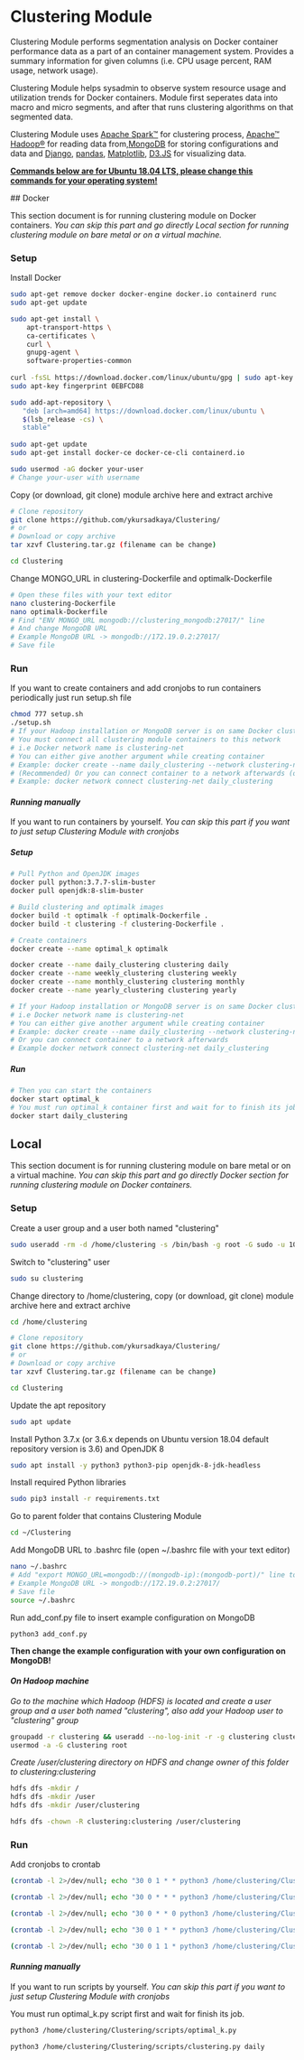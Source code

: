 # Clustering Module

Clustering Module performs segmentation analysis on Docker container performance data as a part of an container management system. Provides a summary information for given columns (i.e. CPU usage percent, RAM usage, network usage).

Clustering Module helps sysadmin to observe system resource usage and utilization trends for Docker containers. Module first seperates data into macro and micro segments, and after that runs clustering algorithms on that segmented data.

Clustering Module uses [Apache Spark™](https://spark.apache.org/) for clustering process, [Apache™ Hadoop®](https://hadoop.apache.org/) for reading data from,[MongoDB](https://www.mongodb.com/) for storing configurations and data and [Django](https://www.djangoproject.com/), [pandas](https://pandas.pydata.org/), [Matplotlib](https://matplotlib.org/), [D3.JS](https://d3js.org/) for visualizing data.



**<u>Commands below are for Ubuntu 18.04 LTS, please change this commands for your operating system!</u>**

## Docker

This section document is for running clustering module on Docker containers. *You can skip this part and go directly Local section for running clustering module on bare metal or on a virtual machine.*



### Setup

Install Docker

```bash
sudo apt-get remove docker docker-engine docker.io containerd runc
sudo apt-get update

sudo apt-get install \
    apt-transport-https \
    ca-certificates \
    curl \
    gnupg-agent \
    software-properties-common
    
curl -fsSL https://download.docker.com/linux/ubuntu/gpg | sudo apt-key add -
sudo apt-key fingerprint 0EBFCD88

sudo add-apt-repository \
   "deb [arch=amd64] https://download.docker.com/linux/ubuntu \
   $(lsb_release -cs) \
   stable"
   
sudo apt-get update
sudo apt-get install docker-ce docker-ce-cli containerd.io

sudo usermod -aG docker your-user
# Change your-user with username
```



Copy (or download, git clone) module archive here and extract archive

```bash
# Clone repository
git clone https://github.com/ykursadkaya/Clustering/
# or
# Download or copy archive
tar xzvf Clustering.tar.gz (filename can be change)

cd Clustering
```



Change MONGO_URL in clustering-Dockerfile and optimalk-Dockerfile

```bash
# Open these files with your text editor
nano clustering-Dockerfile
nano optimalk-Dockerfile
# Find "ENV MONGO_URL mongodb://clustering_mongodb:27017/" line
# And change MongoDB URL
# Example MongoDB URL -> mongodb://172.19.0.2:27017/
# Save file
```



### Run

If you want to create containers and add cronjobs to run containers periodically just run setup.sh file

```bash
chmod 777 setup.sh
./setup.sh
# If your Hadoop installation or MongoDB server is on same Docker cluster and connected by a network
# You must connect all clustering module containers to this network
# i.e Docker network name is clustering-net
# You can either give another argument while creating container
# Example: docker create --name daily_clustering --network clustering-net clustering daily
# (Recommended) Or you can connect container to a network afterwards (other option requires editing setup.sh file)
# Example: docker network connect clustering-net daily_clustering
```



#### *Running manually*

If you want to run containers by yourself. *You can skip this part if you want to just setup Clustering Module with cronjobs*



##### Setup

```bash
# Pull Python and OpenJDK images
docker pull python:3.7.7-slim-buster
docker pull openjdk:8-slim-buster

# Build clustering and optimalk images
docker build -t optimalk -f optimalk-Dockerfile .
docker build -t clustering -f clustering-Dockerfile .

# Create containers
docker create --name optimal_k optimalk

docker create --name daily_clustering clustering daily
docker create --name weekly_clustering clustering weekly
docker create --name monthly_clustering clustering monthly
docker create --name yearly_clustering clustering yearly

# If your Hadoop installation or MongoDB server is on same Docker cluster
# i.e Docker network name is clustering-net
# You can either give another argument while creating container
# Example: docker create --name daily_clustering --network clustering-net clustering daily
# Or you can connect container to a network afterwards
# Example docker network connect clustering-net daily_clustering
```



##### Run

```bash
# Then you can start the containers
docker start optimal_k
# You must run optimal_k container first and wait for to finish its job
docker start daily_clustering
```



## Local

This section document is for running clustering module on bare metal or on a virtual machine. *You can skip this part and go directly Docker section for running clustering module on Docker containers.*

### Setup

Create a user group and a user both named "clustering"

```bash
sudo useradd -rm -d /home/clustering -s /bin/bash -g root -G sudo -u 1000 clustering
```

Switch to "clustering" user

```bash
sudo su clustering
```

Change directory to /home/clustering, copy (or download, git clone) module archive here and extract archive

```bash
cd /home/clustering

# Clone repository
git clone https://github.com/ykursadkaya/Clustering/
# or
# Download or copy archive
tar xzvf Clustering.tar.gz (filename can be change)

cd Clustering
```



Update the apt repository

```bash
sudo apt update
```



Install Python 3.7.x (or 3.6.x depends on Ubuntu version 18.04 default repository version is 3.6) and OpenJDK 8

```bash
sudo apt install -y python3 python3-pip openjdk-8-jdk-headless

```

Install required Python libraries

```bash
sudo pip3 install -r requirements.txt
```



Go to parent folder that contains Clustering Module

```bash
cd ~/Clustering
```

Add MongoDB URL to .bashrc file (open ~/.bashrc file with your text editor)

```bash
nano ~/.bashrc
# Add "export MONGO_URL=mongodb://(mongodb-ip):(mongodb-port)/" line to end of the file
# Example MongoDB URL -> mongodb://172.19.0.2:27017/
# Save file
source ~/.bashrc
```



Run add_conf.py file to insert example configuration on MongoDB

```
python3 add_conf.py
```

**Then change the example configuration with your own configuration on MongoDB!**



#### *On Hadoop machine*

*Go to the machine which Hadoop (HDFS) is located and create a user group and a user both named "clustering", also add your Hadoop user to "clustering" group*

```bash
groupadd -r clustering && useradd --no-log-init -r -g clustering clustering
usermod -a -G clustering root
```

*Create /user/clustering directory on HDFS and change owner of this folder to clustering:clustering*

```bash
hdfs dfs -mkdir /
hdfs dfs -mkdir /user
hdfs dfs -mkdir /user/clustering

hdfs dfs -chown -R clustering:clustering /user/clustering
```





### Run

Add cronjobs to crontab

```bash
(crontab -l 2>/dev/null; echo "30 0 1 * * python3 /home/clustering/Clustering/scripts/optimal_k.py") | crontab -

(crontab -l 2>/dev/null; echo "30 0 * * * python3 /home/clustering/Clustering/scripts/clustering.py daily") | crontab -

(crontab -l 2>/dev/null; echo "30 0 * * 0 python3 /home/clustering/Clustering/scripts/clustering.py weekly") | crontab -

(crontab -l 2>/dev/null; echo "30 0 1 * * python3 /home/clustering/Clustering/scripts/clustering.py monthly") | crontab -

(crontab -l 2>/dev/null; echo "30 0 1 1 * python3 /home/clustering/Clustering/scripts/clustering.py yearly") | crontab -
```





#### *Running manually*

If you want to run scripts by yourself. *You can skip this part if you want to just setup Clustering Module with cronjobs*



You must run optimal_k.py script first and wait for finish its job.

```bash
python3 /home/clustering/Clustering/scripts/optimal_k.py

python3 /home/clustering/Clustering/scripts/clustering.py daily
```

